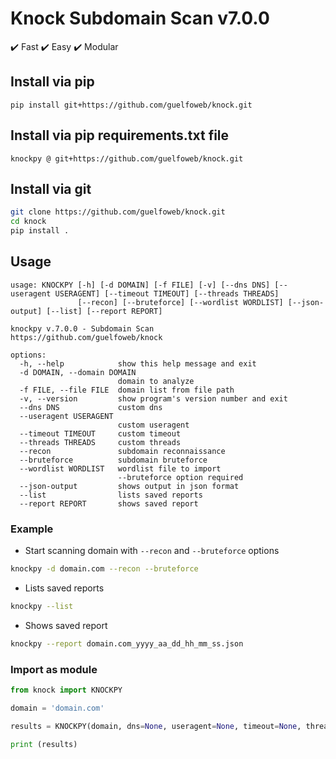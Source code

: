 # Knock Subdomain Scan v7.0.0

:heavy_check_mark: Fast :heavy_check_mark: Easy :heavy_check_mark: Modular

## Install via pip

```
pip install git+https://github.com/guelfoweb/knock.git
```

## Install via pip requirements.txt file

```
knockpy @ git+https://github.com/guelfoweb/knock.git
```

## Install via git

```bash
git clone https://github.com/guelfoweb/knock.git
cd knock
pip install .
```

## Usage

```
usage: KNOCKPY [-h] [-d DOMAIN] [-f FILE] [-v] [--dns DNS] [--useragent USERAGENT] [--timeout TIMEOUT] [--threads THREADS]
               [--recon] [--bruteforce] [--wordlist WORDLIST] [--json-output] [--list] [--report REPORT]

knockpy v.7.0.0 - Subdomain Scan
https://github.com/guelfoweb/knock

options:
  -h, --help            show this help message and exit
  -d DOMAIN, --domain DOMAIN
                        domain to analyze
  -f FILE, --file FILE  domain list from file path
  -v, --version         show program's version number and exit
  --dns DNS             custom dns
  --useragent USERAGENT
                        custom useragent
  --timeout TIMEOUT     custom timeout
  --threads THREADS     custom threads
  --recon               subdomain reconnaissance
  --bruteforce          subdomain bruteforce
  --wordlist WORDLIST   wordlist file to import
                        --bruteforce option required
  --json-output         shows output in json format
  --list                lists saved reports
  --report REPORT       shows saved report

```

### Example

- Start scanning domain with `--recon` and `--bruteforce` options

```bash
knockpy -d domain.com --recon --bruteforce
```

- Lists saved reports

```bash
knockpy --list
```

- Shows saved report

```bash
knockpy --report domain.com_yyyy_aa_dd_hh_mm_ss.json
```


### Import as module

```python
from knock import KNOCKPY

domain = 'domain.com'

results = KNOCKPY(domain, dns=None, useragent=None, timeout=None, threads=None, recon=True, bruteforce=True, wordlist=None)

print (results)
```